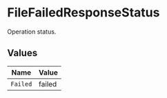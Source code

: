 # FileFailedResponseStatus

Operation status.


## Values

| Name     | Value    |
| -------- | -------- |
| `Failed` | failed   |